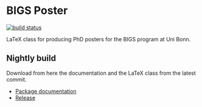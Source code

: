 BIGS Poster
===========

[![build status](https://gitlab.com/5p4k/bigsposter/badges/master/build.svg)](https://gitlab.com/5p4k/bigsposter/commits/master)

LaTeX class for producing PhD posters for the BIGS program at Uni Bonn.

Nightly build
-------------

Download from here the documentation and the LaTeX class from the latest commit.

 - [Package documentation](https://gitlab.com/5p4k/bigsposter/builds/artifacts/master/raw/bigsposter.pdf?job=pdflatex)
 - [Release](https://gitlab.com/5p4k/bigsposter/builds/artifacts/master/raw/nightly.tar.gz?job=pdflatex)

